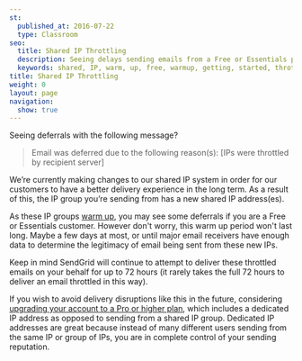 ```yaml
---
st:
  published_at: 2016-07-22
  type: Classroom
seo:
  title: Shared IP Throttling
  description: Seeing delays sending emails from a Free or Essentials plan? Learn more here...
  keywords: shared, IP, warm, up, free, warmup, getting, started, throttle, delay, throttling 
title: Shared IP Throttling
weight: 0
layout: page
navigation:
  show: true
---
```

Seeing deferrals with the following message?
>Email was deferred due to the following reason(s): [IPs were throttled by recipient server]

We’re currently making changes to our shared IP system in order for our customers to have a better delivery experience in the long term. As a result of this, the IP group you’re sending from has a new shared IP address(es).

As these IP groups [warm up](https://sendgrid.com/docs/Classroom/Deliver/Delivery_Introduction/warming_up_ips.html), you may see some deferrals if you are a Free or Essentials customer. However don't worry, this warm up period won't last long. Maybe a few days at most, or until major email receivers have enough data to determine the legitimacy of email being sent from these new IPs.

Keep in mind SendGrid will continue to attempt to deliver these throttled emails on your behalf for up to 72 hours (it rarely takes the full 72 hours to deliver an email throttled in this way). 

If you wish to avoid delivery disruptions like this in the future, considering [upgrading your account to a Pro or higher plan](https://app.sendgrid.com/settings/billing), which includes a dedicated IP address as opposed to sending from a shared IP group. Dedicated IP addresses are great because instead of many different users sending from the same IP or group of IPs, you are in complete control of your sending reputation. 
